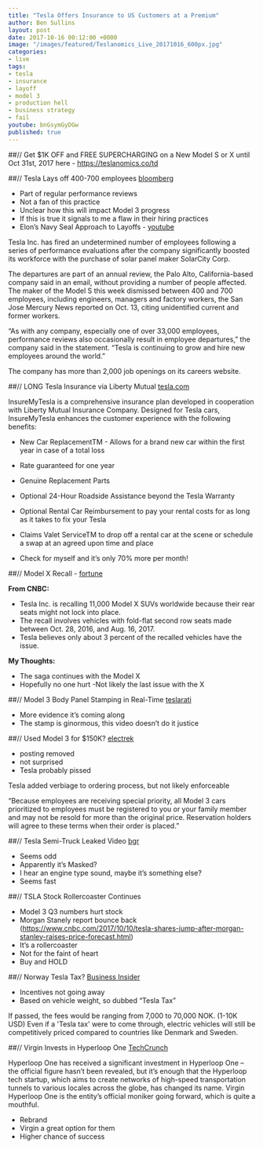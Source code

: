 ```yaml
---
title: "Tesla Offers Insurance to US Customers at a Premium"
author: Ben Sullins
layout: post
date: 2017-10-16 00:12:00 +0000
image: "/images/featured/Teslanomics_Live_20171016_600px.jpg"
categories:
- live
tags:
- tesla
- insurance
- layoff
- model 3
- production hell
- business strategy
- fail
youtube: bnGsymGyDGw
published: true
---
```

##// Get $1K OFF and FREE SUPERCHARGING on a New Model S or X until Oct 31st, 2017 here - https://teslanomics.co/td

##// Tesla Lays off 400-700 employees [bloomberg](https://www.bloomberg.com/news/articles/2017-10-14/tesla-fires-workers-in-wake-of-annual-performance-evaluations)
- Part of regular performance reviews
- Not a fan of this practice
- Unclear how this will impact Model 3 progress
- If this is true it signals to me a flaw in their hiring practices
- Elon’s Navy Seal Approach to Layoffs - [youtube](https://youtu.be/NKYK1COjm7k?t=10m28s)

Tesla Inc. has fired an undetermined number of employees following a series of performance evaluations after the company significantly boosted its workforce with the purchase of solar panel maker SolarCity Corp.

The departures are part of an annual review, the Palo Alto, California-based company said in an email, without providing a number of people affected. The maker of the Model S this week dismissed between 400 and 700 employees, including engineers, managers and factory workers, the San Jose Mercury News reported on Oct. 13, citing unidentified current and former workers.

“As with any company, especially one of over 33,000 employees, performance reviews also occasionally result in employee departures,” the company said in the statement. “Tesla is continuing to grow and hire new employees around the world.”

The company has more than 2,000 job openings on its careers website.


##// LONG Tesla Insurance via Liberty Mutual [tesla.com](https://www.tesla.com/support/insuremytesla)

InsureMyTesla is a comprehensive insurance plan developed in cooperation with Liberty Mutual Insurance Company. Designed for Tesla cars, InsureMyTesla enhances the customer experience with the following benefits:

- New Car ReplacementTM - Allows for a brand new car within the first year in case of a total loss
- Rate guaranteed for one year
- Genuine Replacement Parts
- Optional 24-Hour Roadside Assistance beyond the Tesla Warranty
- Optional Rental Car Reimbursement to pay your rental costs for as long as it takes to fix your Tesla
- Claims Valet ServiceTM to drop off a rental car at the scene or schedule a swap at an agreed upon time and place

- Check for myself and it’s only 70% more per month!


##// Model X Recall - [fortune](http://fortune.com/2017/10/12/tesla-model-x-suv-recall/)

**From CNBC:**
- Tesla Inc. is recalling 11,000 Model X SUVs worldwide because their rear seats might not lock into place.
- The recall involves vehicles with fold-flat second row seats made between Oct. 28, 2016, and Aug. 16, 2017.
- Tesla believes only about 3 percent of the recalled vehicles have the issue.

**My Thoughts:**
- The saga continues with the Model X
- Hopefully no one hurt
-Not likely the last issue with the X

##// Model 3 Body Panel Stamping in Real-Time [teslarati](http://www.teslarati.com/video-tesla-model-3-body-panels-stamped-factory-press/)
 - More evidence it’s coming along
 - The stamp is ginormous, this video doesn’t do it justice

##// Used Model 3 for $150K? [electrek](https://electrek.co/2017/10/11/tesla-model-3-first-used-listed-150000/)
- posting removed
- not surprised
- Tesla probably pissed

Tesla added verbiage to ordering process, but not likely enforceable

“Because employees are receiving special priority, all Model 3 cars prioritized to employees must be registered to you or your family member and may not be resold for more than the original price. Reservation holders will agree to these terms when their order is placed.”

##// Tesla Semi-Truck Leaked Video [bgr](http://bgr.com/2017/10/10/tesla-semi-truck-leaked-video/)
- Seems odd
- Apparently it’s Masked?
- I hear an engine type sound, maybe it’s something else?
- Seems fast

##// TSLA Stock Rollercoaster Continues
- Model 3 Q3 numbers hurt stock
- Morgan Stanely report bounce back (https://www.cnbc.com/2017/10/10/tesla-shares-jump-after-morgan-stanley-raises-price-forecast.html)
- It’s a rollercoaster
- Not for the faint of heart
- Buy and HOLD

##// Norway Tesla Tax? [Business Insider](http://nordic.businessinsider.com/norway-is-proposing-a-tesla-fee-2017-10/)
- Incentives not going away
- Based on vehicle weight, so dubbed “Tesla Tax”

If passed, the fees would be ranging from 7,000 to 70,000 NOK. (1-10K USD) Even if a 'Tesla tax' were to come through, electric vehicles will still be competitively priced compared to countries like Denmark and Sweden.


##// Virgin Invests in Hyperloop One [TechCrunch](https://techcrunch.com/2017/10/12/hyperloop-one-becomes-virgin-hyperloop-one-with-virgin-group-investment/)

Hyperloop One has received a significant investment in Hyperloop One – the official figure hasn’t been revealed, but it’s enough that the Hyperloop tech startup, which aims to create networks of high-speed transportation tunnels to various locales across the globe, has changed its name. Virgin Hyperloop One is the entity’s official moniker going forward, which is quite a mouthful.

- Rebrand
- Virgin a great option for them
- Higher chance of success
